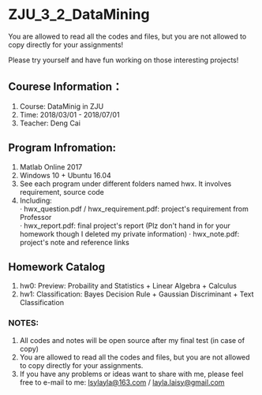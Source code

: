 # ZJU_3_2_DataMining

You are allowed to read all the codes and files, but you are not allowed to copy directly for your assignments!

Please try yourself and have fun working on those interesting projects!


## Courese Information：
1. Course: DataMinig in ZJU
2. Time: 2018/03/01 - 2018/07/01 
3. Teacher: Deng Cai

## Program Infromation:
1. Matlab Online 2017
2. Windows 10 + Ubuntu 16.04
3. See each program under different folders named hwx. It involves requirement, source code    
4. Including:    
    · hwx_question.pdf / hwx_requirement.pdf: project's requirement from Professor   
    · hwx_report.pdf: final project's report (Plz don't hand in for your homework though I deleted my private information)
    · hwx_note.pdf: project's note and reference links

## Homework Catalog
1. hw0: Preview: Probaility and Statistics + Linear Algebra + Calculus
2. hw1: Classification: Bayes Decision Rule + Gaussian Discriminant + Text Classification

### NOTES:
1. All codes and notes will be open source after my final test (in case of copy)
2. You are allowed to read all the codes and files, but you are not allowed to copy directly for your assignments.
3. If you have any problems or ideas want to share with me, please feel free to e-mail to me: lsylayla@163.com / layla.laisy@gmail.com

